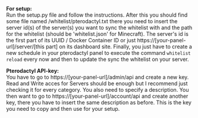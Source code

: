 <b>For setup:</b><br>
    Run the setup.py file and follow the instructions.
    After this you should find some file named /whitelist/pterodactyl.txt there you need to insert the server id(s) of the server(s) you want to sync the whitelist with and the path for the whitelist (should be 'whitelist.json' for Minecraft). The server's id is the first part of its UUID / Docker Container ID or just https://[your-panel-url]/server/[this part] on its dashboard site.
    Finally, you just have to create a new schedule in your pterodactyl panel to execute the command <code>whitelist reload</code> every now and then to update the sync the whitelist on your server.

<b>Pterodactyl API-key:</b><br>
    You have to go to https://[your-panel-url]/admin/api and create a new key. Read and Write acces for Servers should be enough but I recommend just checking it for every category. You also need to specify a description. You then want to go to https://[your-panel-url]/account/api and create another key, there you have to insert the same description as before. This is the key you need to copy and then use for your setup.